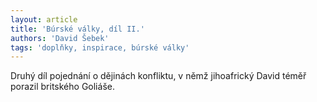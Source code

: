 ```yaml
---
layout: article
title: 'Búrské války, díl II.'
authors: 'David Šebek'
tags: 'doplňky, inspirace, búrské války'
---
```


Druhý díl pojednání o dějinách konfliktu, v němž
jihoafrický David téměř porazil britského Goliáše.
